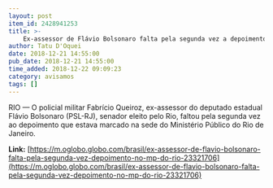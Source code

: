 ```yaml
---
layout: post
item_id: 2428941253
title: >-
    Ex-assessor de Flávio Bolsonaro falta pela segunda vez a depoimento no MP do Rio
author: Tatu D'Oquei
date: 2018-12-21 14:55:00
pub_date: 2018-12-21 14:55:00
time_added: 2018-12-22 09:09:23
category: avisamos
tags: []
---
```


RIO — O policial militar Fabrício Queiroz, ex-assessor do deputado estadual Flávio Bolsonaro (PSL-RJ), senador eleito pelo Rio, faltou pela segunda vez ao depoimento que estava marcado na sede do Ministério Público do Rio de Janeiro.

**Link:** [https://m.oglobo.globo.com/brasil/ex-assessor-de-flavio-bolsonaro-falta-pela-segunda-vez-depoimento-no-mp-do-rio-23321706](https://m.oglobo.globo.com/brasil/ex-assessor-de-flavio-bolsonaro-falta-pela-segunda-vez-depoimento-no-mp-do-rio-23321706)

